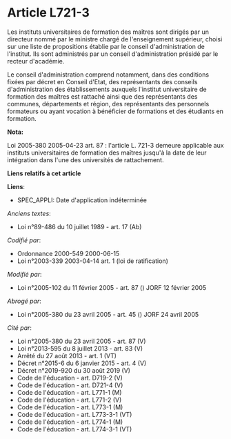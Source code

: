 # Article L721-3

Les instituts universitaires de formation des maîtres sont dirigés par un directeur nommé par le ministre chargé de
l'enseignement supérieur, choisi sur une liste de propositions établie par le conseil d'administration de l'institut. Ils
sont administrés par un conseil d'administration présidé par le recteur d'académie.

Le conseil d'administration comprend notamment, dans des conditions fixées par décret en Conseil d'Etat, des représentants
des conseils d'administration des établissements auxquels l'institut universitaire de formation des maîtres est rattaché
ainsi que des représentants des communes, départements et région, des représentants des personnels formateurs ou ayant
vocation à bénéficier de formations et des étudiants en formation.

**Nota:**

Loi 2005-380 2005-04-23 art. 87 : l'article L. 721-3 demeure applicable aux instituts universitaires de formation des maîtres
jusqu'à la date de leur intégration dans l'une des universités de rattachement.

**Liens relatifs à cet article**

**Liens**:

  - SPEC_APPLI: Date d'application indéterminée

_Anciens textes_:

  - Loi n°89-486 du 10 juillet 1989 - art. 17 (Ab)

_Codifié par_:

  - Ordonnance 2000-549 2000-06-15
  - Loi n°2003-339 2003-04-14 art. 1 (loi de ratification)

_Modifié par_:

  - Loi n°2005-102 du 11 février 2005 - art. 87 () JORF 12 février 2005

_Abrogé par_:

  - Loi n°2005-380 du 23 avril 2005 - art. 45 () JORF 24 avril 2005

_Cité par_:

  - Loi n°2005-380 du 23 avril 2005 - art. 87 (V)
  - Loi n°2013-595 du 8 juillet 2013 - art. 83 (V)
  - Arrêté du 27 août 2013 - art. 1 (VT)
  - Décret n°2015-6 du 6 janvier 2015 - art. 4 (V)
  - Décret n°2019-920 du 30 août 2019 (V)
  - Code de l'éducation - art. D719-2 (V)
  - Code de l'éducation - art. D721-4 (V)
  - Code de l'éducation - art. L771-1 (M)
  - Code de l'éducation - art. L771-2 (V)
  - Code de l'éducation - art. L773-1 (M)
  - Code de l'éducation - art. L773-3-1 (VT)
  - Code de l'éducation - art. L774-1 (M)
  - Code de l'éducation - art. L774-3-1 (VT)
